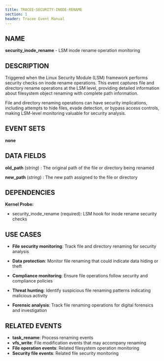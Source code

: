 ```yaml
---
title: TRACEE-SECURITY-INODE-RENAME
section: 1
header: Tracee Event Manual
---
```


## NAME

**security_inode_rename** - LSM inode rename operation monitoring

## DESCRIPTION

Triggered when the Linux Security Module (LSM) framework performs security checks on inode rename operations. This event captures file and directory rename operations at the LSM level, providing detailed information about filesystem object renaming with complete path information.

File and directory renaming operations can have security implications, including attempts to hide files, evade detection, or bypass access controls, making LSM-level monitoring valuable for security analysis.

## EVENT SETS

**none**

## DATA FIELDS

**old_path** (*string*)
: The original path of the file or directory being renamed

**new_path** (*string*)
: The new path assigned to the file or directory

## DEPENDENCIES

**Kernel Probe:**

- security_inode_rename (required): LSM hook for inode rename security checks

## USE CASES

- **File security monitoring**: Track file and directory renaming for security analysis

- **Data protection**: Monitor file renaming that could indicate data hiding or theft

- **Compliance monitoring**: Ensure file operations follow security and compliance policies

- **Threat hunting**: Identify suspicious file renaming patterns indicating malicious activity

- **Forensic analysis**: Track file renaming operations for digital forensics and investigation

## RELATED EVENTS

- **task_rename**: Process renaming events
- **vfs_write**: File modification events that may accompany renaming
- **File operation events**: Related filesystem operation monitoring
- **Security file events**: Related file security monitoring
